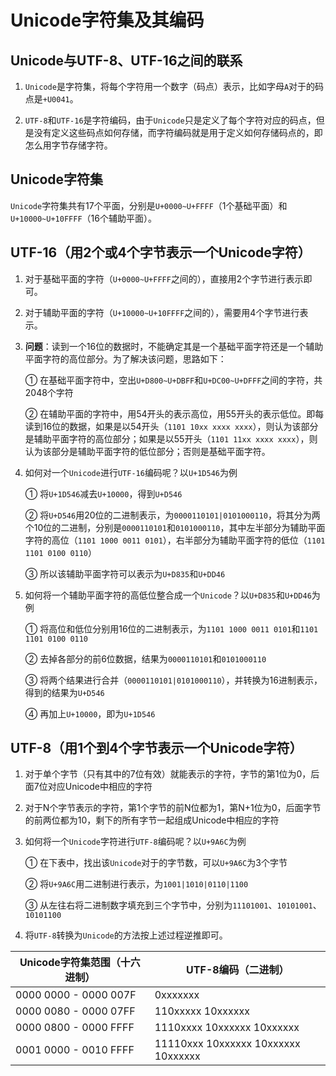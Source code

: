 # Unicode字符集及其编码

## Unicode与UTF-8、UTF-16之间的联系

1. `Unicode`是字符集，将每个字符用一个数字（码点）表示，比如字母`A`对于的码点是`+U0041`。

2. `UTF-8`和`UTF-16`是字符编码，由于`Unicode`只是定义了每个字符对应的码点，但是没有定义这些码点如何存储，而字符编码就是用于定义如何存储码点的，即怎么用字节存储字符。

## Unicode字符集

​	`Unicode`字符集共有17个平面，分别是`U+0000~U+FFFF`（1个基础平面）和`U+10000~U+10FFFF`（16个辅助平面）。

## UTF-16（用2个或4个字节表示一个Unicode字符）

1. 对于基础平面的字符（`U+0000~U+FFFF`之间的），直接用2个字节进行表示即可。

2. 对于辅助平面的字符（`U+10000~U+10FFFF`之间的），需要用4个字节进行表示。

3. **问题**：读到一个16位的数据时，不能确定其是一个基础平面字符还是一个辅助平面字符的高位部分。为了解决该问题，思路如下：

    ① 在基础平面字符中，空出`U+D800~U+DBFF`和`U+DC00~U+DFFF`之间的字符，共2048个字符

    ② 在辅助平面的字符中，用54开头的表示高位，用55开头的表示低位。即每读到16位的数据，如果是以54开头（`1101 10xx xxxx xxxx`），则认为该部分是辅助平面字符的高位部分；如果是以55开头（`1101 11xx xxxx xxxx`），则认为该部分是辅助平面字符的低位部分；否则是基础平面字符。

4. 如何对一个`Unicode`进行`UTF-16`编码呢？以`U+1D546`为例

   ① 将`U+1D546`减去`U+10000`，得到`U+D546`

   ② 将`U+D546`用20位的二进制表示，为`0000110101|0101000110`，将其分为两个10位的二进制，分别是`0000110101`和`0101000110`，其中左半部分为辅助平面字符的高位（`1101 1000 0011 0101`），右半部分为辅助平面字符的低位（`1101 1101 0100 0110`）

   ③ 所以该辅助平面字符可以表示为`U+D835`和`U+DD46`

5. 如何将一个辅助平面字符的高低位整合成一个`Unicode`？以`U+D835`和`U+DD46`为例

   ① 将高位和低位分别用16位的二进制表示，为`1101 1000 0011 0101`和`1101 1101 0100 0110`

   ② 去掉各部分的前6位数据，结果为`0000110101`和`0101000110`

   ③ 将两个结果进行合并（`0000110101|0101000110`），并转换为16进制表示，得到的结果为`U+D546`

   ④ 再加上`U+10000`，即为`U+1D546`

## UTF-8（用1个到4个字节表示一个Unicode字符）

1. 对于单个字节（只有其中的7位有效）就能表示的字符，字节的第1位为0，后面7位对应Unicode中相应的字符

2. 对于N个字节表示的字符，第1个字节的前N位都为1，第N+1位为0，后面字节的前两位都为10，剩下的所有字节一起组成Unicode中相应的字符

3. 如何将一个`Unicode`字符进行`UTF-8`编码呢？以`U+9A6C`为例

   ① 在下表中，找出该`Unicode`对于的字节数，可以`U+9A6C`为3个字节

   ② 将`U+9A6C`用二进制进行表示，为`1001|1010|0110|1100`

   ③ 从左往右将二进制数字填充到三个字节中，分别为`11101001`、`10101001`、`10101100`

4. 将`UTF-8`转换为`Unicode`的方法按上述过程逆推即可。

| Unicode字符集范围（十六进制） | UTF-8编码（二进制） |
|---- | ---- |
| 0000 0000 - 0000 007F | 0xxxxxxx |
| 0000 0080 - 0000 07FF | 110xxxxx 10xxxxxx |
| 0000 0800 - 0000 FFFF | 1110xxxx 10xxxxxx 10xxxxxx |
| 0001 0000 - 0010 FFFF | 11110xxx 10xxxxxx 10xxxxxx 10xxxxxx |